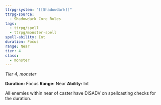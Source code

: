 ```yaml
---
ttrpg-system: "[[Shadowdark]]"
ttrpg-source:
  - Shadowdark Core Rules
tags:
  - ttrpg/spell
  - ttrpg/monster-spell
spell-ability: Int
duration: Focus
range: Near
tier: 4
class:
  - monster
---
```

*Tier 4, monster*

**Duration:** Focus
**Range:** Near
**Ability:** Int

All enemies within near of caster have DISADV on spellcasting checks for the duration.
